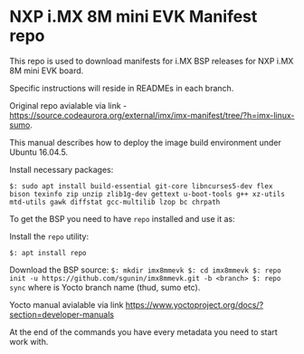 # NXP i.MX 8M mini EVK Manifest repo
This repo is used to download manifests for i.MX BSP releases for NXP i.MX 8M mini EVK board.

Specific instructions will reside in READMEs in each branch.

Original repo avialable via link - https://source.codeaurora.org/external/imx/imx-manifest/tree/?h=imx-linux-sumo.

This manual describes how to deploy the image build environment under Ubuntu 16.04.5.

Install necessary packages:

`$: sudo apt install build-essential git-core libncurses5-dev flex bison texinfo zip unzip zlib1g-dev gettext u-boot-tools g++ xz-utils mtd-utils gawk diffstat gcc-multilib lzop bc chrpath`

To get the BSP you need to have `repo` installed and use it as:

Install the `repo` utility:

`$: apt install repo`

Download the BSP source:
`
$: mkdir imx8mmevk
$: cd imx8mmevk
$: repo init -u https://github.com/sgunin/imx8mmevk.git -b <branch>
$: repo sync
`
where <branch> is Yocto branch name (thud, sumo etc).

Yocto manual avialable via link https://www.yoctoproject.org/docs/?section=developer-manuals

At the end of the commands you have every metadata you need to start work with.
